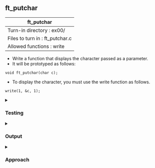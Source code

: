 ## ft_putchar

|               ft_putchar        |
|---------------------------------|
| Turn-in directory : ex00/       |
| Files to turn in : ft_putchar.c |
| Allowed functions : write       |

- Write a function that displays the character passed as a parameter.
- It will be prototyped as follows:
```
void ft_putchar(char c);
```
- To display the character, you must use the write function as follows.
```
write(1, &c, 1);
```

<details>
<summary><h3>Testing</h3></summary>
<pre><code> int	main(void)
{
	ft_putchar('a');
	ft_putchar('\n');
	ft_putchar('z');
	return (0);
}
</code></pre>

See [testing file](main.c)
</details>

<details>
<summary><h3>Output</h3></summary>
<pre><code>a
z</code></pre>
</details>

<details>
<summary><h3><b>Approach</b></h3></summary>
The <a href=ft_putchar.c>answer</a> is in the question.
</details>

